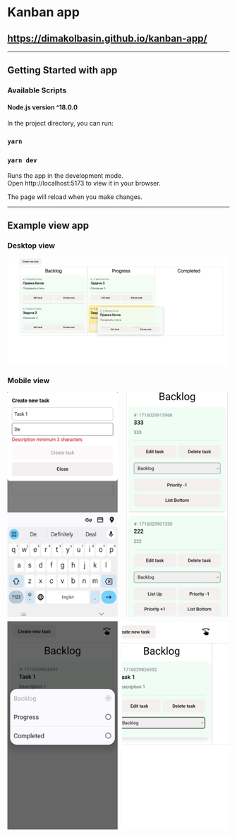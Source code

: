 # Kanban app

## https://dimakolbasin.github.io/kanban-app/

---


## Getting Started with app

### Available Scripts

#### Node.js version ^18.0.0

In the project directory, you can run:

### `yarn`
### `yarn dev`

Runs the app in the development mode.\
Open http://localhost:5173 to view it in your browser.

The page will reload when you make changes.

---

## Example view app

### Desktop view

<div style='display: flex; flex-wrap: nowrap; overflow-x: auto'>
    <img src='./examples/example-desktop.png' alt='example-mobile-3' style='width: 700px; height: auto; margin-right: 10px'>
</div>

### Mobile view

<div style='display: flex; flex-wrap: nowrap; overflow-x: auto; margin-top: 10px'>
    <img src='./examples/example-mobile-1.png' alt='example-mobile-1' style='width: 250px; height: auto; margin-right: 10px'>
    <img src='./examples/example-mobile-2.png' alt='example-mobile-2' style='width: 250px; height: auto; margin-right: 10px'>
</div>
<div style='display: flex; flex-wrap: nowrap; overflow-x: auto; margin-top: 10px'>
    <img src='./examples/example-mobile-3.png' alt='example-mobile-3' style='width: 250px; height: auto; margin-right: 10px'>
    <img src='./examples/example-mobile-4.png' alt='example-mobile-4' style='width: 250px; height: auto; margin-right: 10px'>
</div>
